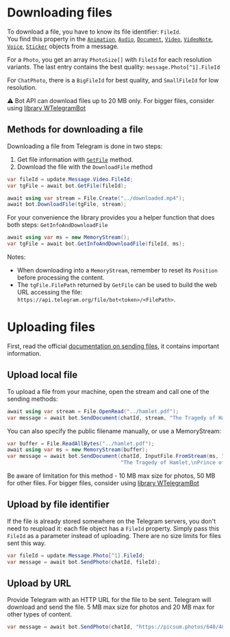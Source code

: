 ﻿# Downloading files

To download a file, you have to know its file identifier: `FileId`.  
You find this property in the [`Animation`], [`Audio`], [`Document`], [`Video`], [`VideoNote`], [`Voice`], [`Sticker`] objects from a message.

For a `Photo`, you get an array `PhotoSize[]` with `FileId` for each resolution variants.
The last entry contains the best quality: `message.Photo[^1].FileId`

For `ChatPhoto`, there is a `BigFileId` for best quality, and `SmallFileId` for low resolution.  

⚠️ Bot API can download files up to 20 MB only. For bigger files, consider using [library WTelegramBot](https://www.nuget.org/packages/WTelegramBot#readme-body-tab)

## Methods for downloading a file

Downloading a file from Telegram is done in two steps:
1. Get file information with [`GetFile`] method.
2. Download the file with the `DownloadFile` method

```C#
var fileId = update.Message.Video.FileId;
var tgFile = await bot.GetFile(fileId);

await using var stream = File.Create("../downloaded.mp4");
await bot.DownloadFile(tgFile, stream);
```

For your convenience the library provides you a helper function that does both steps: `GetInfoAndDownloadFile`

```C#
await using var ms = new MemoryStream();
var tgFile = await bot.GetInfoAndDownloadFile(fileId, ms);
```

Notes:
- When downloading into a `MemoryStream`, remember to reset its `Position` before processing the content.
- The `tgFile.FilePath` returned by `GetFile` can be used to build the web URL accessing the file: `https://api.telegram.org/file/bot<token>/<FilePath>`.

# Uploading files

First, read the official [documentation on sending files](https://core.telegram.org/bots/api#sending-files), it contains important information.

## Upload local file

To upload a file from your machine, open the stream and call one of the sending methods:

```C#
await using var stream = File.OpenRead("../hamlet.pdf");
var message = await bot.SendDocument(chatId, stream, "The Tragedy of Hamlet,\nPrince of Denmark");
```

You can also specify the public filename manually, or use a MemoryStream:
```C#
var buffer = File.ReadAllBytes("../hamlet.pdf");
await using var ms = new MemoryStream(buffer);
var message = await bot.SendDocument(chatId, InputFile.FromStream(ms, "Tragedy.pdf"),
                                     "The Tragedy of Hamlet,\nPrince of Denmark");
```

Be aware of limitation for this method - 10 MB max size for photos, 50 MB for other files. For bigger files, consider using [library WTelegramBot](https://www.nuget.org/packages/WTelegramBot#readme-body-tab)

## Upload by file identifier

If the file is already stored somewhere on the Telegram servers, you don't need to reupload it: each file object has a `FileId` property. Simply pass this `FileId` as a parameter instead of uploading. There are no size limits for files sent this way.

```C#
var fileId = update.Message.Photo[^1].FileId;
var message = await bot.SendPhoto(chatId, fileId);
```

## Upload by URL

Provide Telegram with an HTTP URL for the file to be sent. Telegram will download and send the file. 5 MB max size for photos and 20 MB max for other types of content.

```csharp
var message = await bot.SendPhoto(chatId, "https://picsum.photos/640/480.jpg");
```


[`GetFile`]: https://core.telegram.org/bots/api#getfile
[`PhotoSize`]: https://core.telegram.org/bots/api#photosize
[`Animation`]: https://core.telegram.org/bots/api#animation
[`Audio`]: https://core.telegram.org/bots/api#audio
[`Document`]: https://core.telegram.org/bots/api#document
[`Video`]: https://core.telegram.org/bots/api#video
[`VideoNote`]: https://core.telegram.org/bots/api#videonote
[`Voice`]: https://core.telegram.org/bots/api#voice
[`Sticker`]: https://core.telegram.org/bots/api#sticker
[`File`]: https://core.telegram.org/bots/api#file
